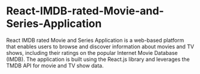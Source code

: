 # React-IMDB-rated-Movie-and-Series-Application
React IMDB rated Movie and Series Application is a web-based platform that enables users to browse and discover information about movies and TV shows, including their ratings on the popular Internet Movie Database (IMDB). The application is built using the React.js library and leverages the TMDB API for movie and TV show data.
